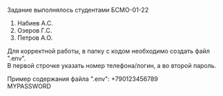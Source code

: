 Задание выполнялось студентами БСМО-01-22
1. Набиев А.С.
2. Озеров Г.С.
3. Петров А.О.

Для корректной работы, в папку с кодом необходимо создать файл ".env".<br />
В первой строчке указать номер телефона/логин, а во второй пароль.

Пример содержания файла ".env":
+790123456789<br />
MYPASSWORD